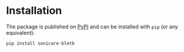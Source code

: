 # Installation

The package is published on [PyPI](https://pypi.org/project/sonicare-bletb/) and can be installed with `pip` (or any equivalent):

```bash
pip install sonicare-bletb
```
